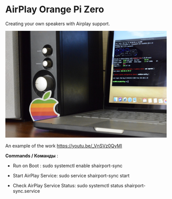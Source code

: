 # AirPlay Orange Pi Zero
 Creating your own speakers with Airplay support.
 
![Screenshot](screen.png)

An example of the work https://youtu.be/_VnSVz0QyMI


**Commands / Команды** :
   
* Run on Boot :
sudo systemctl enable shairport-sync

* Start AirPlay Service: 
sudo service shairport-sync start

* Check AirPlay Service Status: 
sudo systemctl status shairport-sync.service
